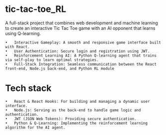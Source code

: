 # tic-tac-toe_RL
A full-stack project that combines web development and machine learning to create an interactive Tic Tac Toe game with an AI opponent that learns using Q-learning.

	•	Interactive Gameplay: A smooth and responsive game interface built with React.
	•	User Authentication: Secure login and registration using JWT.
	•	Reinforcement Learning AI: A Python Q-learning agent that trains via self-play to learn optimal strategies.
	•	Full-Stack Integration: Seamless communication between the React front-end, Node.js back-end, and Python RL module

# Tech stack

	•	React & React Hooks: For building and managing a dynamic user interface.
	•	Node.js: Serving as the back-end to handle game logic and authentication.
	•	JWT (JSON Web Tokens): Providing secure authentication.
	•	Python & Q-Learning: Implementing the reinforcement learning algorithm for the AI agent.
